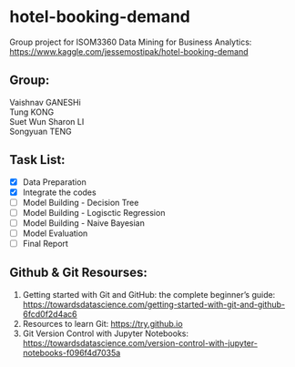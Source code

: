 # hotel-booking-demand
Group project for ISOM3360 Data Mining for Business Analytics:  
  https://www.kaggle.com/jessemostipak/hotel-booking-demand

## Group:  
 Vaishnav GANESHi  
 Tung KONG  
 Suet Wun Sharon LI  
 Songyuan TENG

## Task List:  
- [x] Data Preparation
- [x] Integrate the codes
- [ ] Model Building - Decision Tree
- [ ] Model Building - Logisctic Regression
- [ ] Model Building - Naive Bayesian
- [ ] Model Evaluation
- [ ] Final Report

## Github & Git Resourses:
1. Getting started with Git and GitHub: the complete beginner’s guide: https://towardsdatascience.com/getting-started-with-git-and-github-6fcd0f2d4ac6  
2. Resources to learn Git: https://try.github.io  
3. Git Version Control with Jupyter Notebooks: https://towardsdatascience.com/version-control-with-jupyter-notebooks-f096f4d7035a
